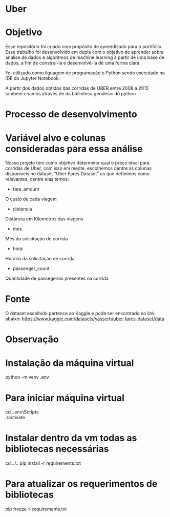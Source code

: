 # Uber

# Objetivo

Esse repositório foi criado com propósito de aprendizado para o portifólio. Esse trabalho foi desenvolvido em dupla com o objetivo de aprender sobre analise de dados e algoritmos de machine learning a partir de uma base de dados, a fim de construí-la e desenvolvê-la de uma forma clara.

Foi utilizado como liguagem de programação o Python sendo executado na IDE do Jupyter Notebook.

A partir dos dados obtidos das corridas de UBER entre 2008 a 2015 também criamos através de da biblioteca geodesic do python

# Processo de desenvolvimento



# Variável alvo e colunas consideradas para essa análise

Nosso projeto tem como objetivo determinar qual o preço ideal para corridas de Uber, com isso em mente, escolhemos dentre as colunas disponíveis no dataset "Uber Fares Dataset" as que definimos como relevantes, dentre elas temos:

- fare_amount

O custo de cada viagem

- distancia

Distância em Kilometros das viagens

- mes

Mês da solicitação de corrida

- hora

Horário da solicitação de corrida

- passenger_count

Quantidade de passegeiros presentes na corrida

# Fonte

O dataset escolhido pertence ao Kaggle e pode ser encontrado no link abaixo:
https://www.kaggle.com/datasets/yasserh/uber-fares-dataset/data

# Observação

# Instalação da máquina virtual
python -m venv .env

# Para iniciar máquina virtual
cd .\.env\Scripts\
.\activate

# Instalar dentro da vm todas as bibliotecas necessárias
cd ../..
pip install -r requirements.txt

# Para atualizar os requerimentos de bibliotecas
pip freeze > requirements.txt